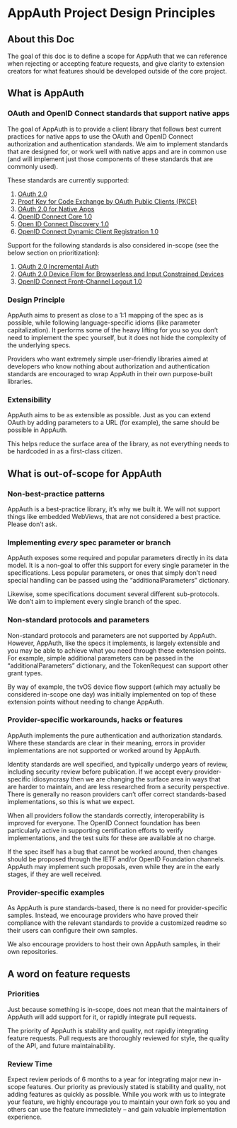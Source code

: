 # AppAuth Project Design Principles

## About this Doc

The goal of this doc is to define a scope for AppAuth that we can reference when rejecting or
accepting feature requests, and give clarity to extension creators for what features should be
developed outside of the core project.

## What is AppAuth

### OAuth and OpenID Connect standards that support native apps

The goal of AppAuth is to provide a client library that follows best current practices for native
apps to use the OAuth and OpenID Connect authorization and authentication standards. We aim to
implement standards that are designed for, or work well with native apps and are in common use (and
will implement just those components of these standards that are commonly used).

These standards are currently supported:
1. [OAuth 2.0](https://tools.ietf.org/html/rfc67490)
2. [Proof Key for Code Exchange by OAuth Public Clients (PKCE)](https://tools.ietf.org/html/rfc7636)
3. [OAuth 2.0 for Native Apps](https://tools.ietf.org/html/rfc8252)
4. [OpenID Connect Core 1.0](http://openid.net/specs/openid-connect-core-1_0.html)
5. [Open ID Connect Discovery 1.0](https://openid.net/specs/openid-connect-discovery-1_0.html)
6. [OpenID Connect Dynamic Client Registration 1.0](https://openid.net/specs/openid-connect-registration-1_0.html)

Support for the following standards is also considered in-scope (see the below section on
prioritization):
1. [OAuth 2.0 Incremental Auth](https://tools.ietf.org/html/draft-ietf-oauth-incremental-auth)
2. [OAuth 2.0 Device Flow for Browserless and Input Constrained Devices](https://tools.ietf.org/html/rfc8628)
3. [OpenID Connect Front-Channel Logout 1.0](http://openid.net/specs/openid-connect-frontchannel-1_0.html)

### Design Principle

AppAuth aims to present as close to a 1:1 mapping of the spec as is possible, while following
language-specific idioms (like parameter capitalization). It performs some of the heavy lifting for
you so you don’t need to implement the spec yourself, but it does not hide the complexity of the
underlying specs.

Providers who want extremely simple user-friendly libraries aimed at developers who know nothing
about authorization and authentication standards are encouraged to wrap AppAuth in their own
purpose-built libraries.

### Extensibility

AppAuth aims to be as extensible as possible. Just as you can extend OAuth by adding parameters to a
URL (for example), the same should be possible in AppAuth.

This helps reduce the surface area of the library, as not everything needs to be hardcoded in as a
first-class citizen.

## What is out-of-scope for AppAuth

### Non-best-practice patterns

AppAuth is a best-practice library, it’s why we built it. We will not support things like embedded
WebViews, that are not considered a best practice. Please don’t ask.

### Implementing *every* spec parameter or branch

AppAuth exposes some required and popular parameters directly in its data model. It is a non-goal to
offer this support for every single parameter in the specifications. Less popular parameters, or
ones that simply don’t need special handling can be passed using the “additionalParameters” dictionary. 

Likewise, some specifications document several different sub-protocols. We don’t aim to implement
every single branch of the spec.

### Non-standard protocols and parameters

Non-standard protocols and parameters are not supported by AppAuth.  However, AppAuth, like the
specs it implements, is largely extensible and you may be able to achieve what you need through
these extension points. For example, simple additional parameters can be passed in the
“additionalParameters” dictionary, and the TokenRequest can support other grant types. 

By way of example, the tvOS device flow support (which may actually be considered in-scope one day)
was initially implemented on top of these extension points without needing to change AppAuth.

### Provider-specific workarounds, hacks or features

AppAuth implements the pure authentication and authorization standards. Where these standards are
clear in their meaning, errors in provider implementations are not supported or worked around by
AppAuth.  

Identity standards are well specified, and typically undergo years of review, including security
review before publication. If we accept every provider-specific idiosyncrasy then we are changing
the surface area in ways that are harder to maintain, and are less researched from a security
perspective.  There is generally no reason providers can’t offer correct standards-based
implementations, so this is what we expect.

When all providers follow the standards correctly, interoperability is improved for everyone. The
OpenID Connect foundation has been particularly active in supporting certification efforts to verify
implementations, and the test suits for these are available at no charge.

If the spec itself has a bug that cannot be worked around, then changes should be proposed through
the IETF and/or OpenID Foundation channels. AppAuth may implement such proposals, even while they
are in the early stages, if they are well received.

### Provider-specific examples

As AppAuth is pure standards-based, there is no need for provider-specific samples. Instead, we
encourage providers who have proved their compliance with the relevant standards to provide a
customized readme so their users can configure their own samples.

We also encourage providers to host their own AppAuth samples, in their own repositories.

## A word on feature requests

### Priorities

Just because something is in-scope, does not mean that the maintainers of AppAuth will add support
for it, or rapidly integrate pull requests.

The priority of AppAuth is stability and quality, not rapidly integrating feature requests. Pull
requests are thoroughly reviewed for style, the quality of the API, and future maintainability.

### Review Time

Expect review periods of 6 months to a year for integrating major new in-scope features. Our
priority as previously stated is stability and quality, not adding features as quickly as possible.
While you work with us to integrate your feature, we highly encourage you to maintain your own fork
so you and others can use the feature immediately – and gain valuable implementation experience.
